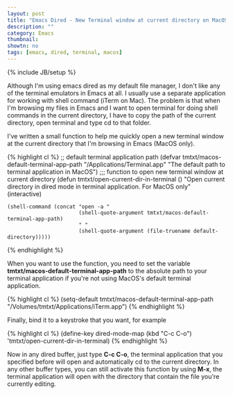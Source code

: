 ```yaml
---
layout: post
title: "Emacs Dired - New Terminal window at current directory on MacOS"
description: ""
category: Emacs
thumbnail: 
showtn: no
tags: [emacs, dired, terminal, macos]
---
```

{% include JB/setup %}

Although I'm using emacs dired as my default file manager, I don't like any
of the terminal emulators in Emacs at all. I usually use a separate application
for working with shell command (iTerm on Mac). The problem is that
when I'm browsing my files in Emacs and I want to open terminal for doing shell
commands in the current directory, I have to copy the path of the current
directory, open terminal and type cd to that folder.

I've written a small function
to help me quickly open a new terminal window at the current directory
that I'm browsing in Emacs (MacOS only).

<!-- more -->

{% highlight cl %}
;; default terminal application path
(defvar tmtxt/macos-default-terminal-app-path
	"/Applications/Terminal.app" "The default path to terminal application in MacOS")
;;; function to open new terminal window at current directory
  (defun tmtxt/open-current-dir-in-terminal ()
	"Open current directory in dired mode in terminal application.
For MacOS only"
	(interactive)

	(shell-command (concat "open -a "
						   (shell-quote-argument tmtxt/macos-default-terminal-app-path)
						   " "
						   (shell-quote-argument (file-truename default-directory)))))
{% endhighlight %}

When you want to use the function, you need to set the variable
**tmtxt/macos-default-terminal-app-path** to the absolute path to your terminal
application if you're not using MacOS's default terminal application.

{% highlight cl %}
(setq-default tmtxt/macos-default-terminal-app-path "/Volumes/tmtxt/Applications/iTerm.app")
{% endhighlight %}

Finally, bind it to a keystroke that you want, for example

{% highlight cl %}
(define-key dired-mode-map (kbd "C-c C-o") 'tmtxt/open-current-dir-in-terminal)
{% endhighlight %}

Now in any dired buffer, just type **C-c C-o**, the terminal application that you
specified before will open and automatically cd to the current directory. In any
other buffer types, you can still activate this function by using **M-x**, the
terminal application will open with the directory that contain the file you're
currently editing.
